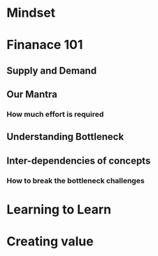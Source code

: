 # Mindset
# Finanace 101
## Supply and Demand
## Our Mantra
### How much effort is required
## Understanding Bottleneck
## Inter-dependencies of concepts
### How to break the bottleneck challenges
# Learning to Learn
# Creating value
